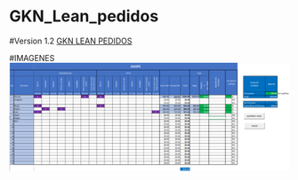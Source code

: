 # GKN_Lean_pedidos



#Version 1.2
[GKN LEAN PEDIDOS](https://github.com/Daniel-dzp/GKN_Lean_pedidos/raw/9cffbf5cc18944febc351e7cf3c71f0a6a399ed1/Pedidos%20V1.2.xlsm)

#IMAGENES
![Screenshot](IMG/CAPTURA-01.png)
